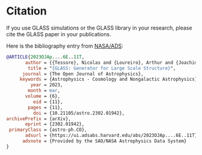 Citation
========

If you use GLASS simulations or the GLASS library in your research, please cite
the GLASS paper in your publications.

Here is the bibliography entry from [NASA/ADS]:

```bib
@ARTICLE{2023OJAp....6E..11T,
       author = {{Tessore}, Nicolas and {Loureiro}, Arthur and {Joachimi}, Benjamin and {von Wietersheim-Kramsta}, Maximilian and {Jeffrey}, Niall},
        title = "{GLASS: Generator for Large Scale Structure}",
      journal = {The Open Journal of Astrophysics},
     keywords = {Astrophysics - Cosmology and Nongalactic Astrophysics},
         year = 2023,
        month = mar,
       volume = {6},
          eid = {11},
        pages = {11},
          doi = {10.21105/astro.2302.01942},
archivePrefix = {arXiv},
       eprint = {2302.01942},
 primaryClass = {astro-ph.CO},
       adsurl = {https://ui.adsabs.harvard.edu/abs/2023OJAp....6E..11T},
      adsnote = {Provided by the SAO/NASA Astrophysics Data System}
}
```

[NASA/ADS]: https://ui.adsabs.harvard.edu/abs/2023OJAp....6E..11T
